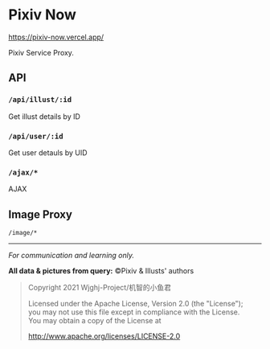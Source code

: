 # Pixiv Now

https://pixiv-now.vercel.app/

Pixiv Service Proxy.

## API

### `/api/illust/:id`

Get illust details by ID

### `/api/user/:id`

Get user detauls by UID

### `/ajax/*`

AJAX

## Image Proxy

`/image/*`

---

_For communication and learning only._

**All data & pictures from query:** &copy;Pixiv & Illusts' authors

> Copyright 2021 Wjghj-Project/机智的小鱼君
>
> Licensed under the Apache License, Version 2.0 (the "License");<br>
> you may not use this file except in compliance with the License.<br>
> You may obtain a copy of the License at
>
> http://www.apache.org/licenses/LICENSE-2.0

